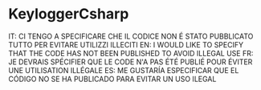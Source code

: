 # KeyloggerCsharp
IT:
CI TENGO A SPECIFICARE CHE IL CODICE NON É STATO PUBBLICATO TUTTO PER EVITARE UTILIZZI ILLECITI
EN:
I WOULD LIKE TO SPECIFY THAT THE CODE HAS NOT BEEN PUBLISHED TO AVOID ILLEGAL USE
FR:
JE DEVRAIS SPÉCIFIER QUE LE CODE N'A PAS ÉTÉ PUBLIÉ POUR ÉVITER UNE UTILISATION ILLÉGALE
ES:
ME GUSTARÍA ESPECIFICAR QUE EL CÓDIGO NO SE HA PUBLICADO PARA EVITAR UN USO ILEGAL
